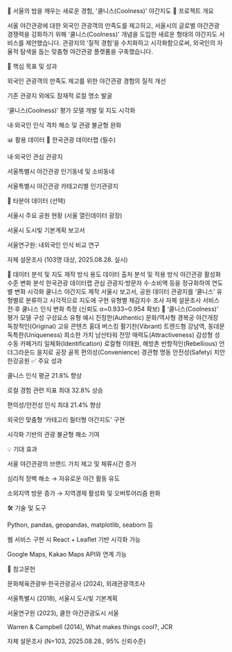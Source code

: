 🌙 서울의 밤을 깨우는 새로운 경험, '쿨니스(Coolness)' 야간지도
📌 프로젝트 개요

서울 야간관광에 대한 외국인 관광객의 만족도를 제고하고, 서울시의 글로벌 야간관광 경쟁력을 강화하기 위해 '쿨니스(Coolness)' 개념을 도입한 새로운 형태의 야간지도 서비스를 제안했습니다. 관광지의 ‘질적 경험’을 수치화하고 시각화함으로써, 외국인의 자율적 탐색을 돕는 맞춤형 야간관광 플랫폼을 구축했습니다.

🧠 핵심 목표 및 성과

외국인 관광객의 만족도 제고를 위한 야간관광 경험의 질적 개선

기존 관광지 외에도 잠재적 로컬 명소 발굴

‘쿨니스(Coolness)’ 평가 모델 개발 및 지도 시각화

내·외국인 인식 격차 해소 및 관광 불균형 완화

📊 활용 데이터
📌 한국관광 데이터랩 (필수)

내·외국인 관심 관광지

서울특별시 야간관광 인기동네 및 소비동네

서울특별시 야간관광 카테고리별 인기관광지

📌 타분야 데이터 (선택)

서울시 주요 공원 현황 (서울 열린데이터 광장)

서울시 도시빛 기본계획 보고서

서울연구원: 내외국인 인식 비교 연구

자체 설문조사 (103명 대상, 2025.08.28. 실시)

📐 데이터 분석 및 지도 제작 방식
용도	데이터 출처	분석 및 적용 방식
야간관광 활성화 수준 변화 분석	한국관광 데이터랩	관심 관광지·방문자 수·소비액 등을 정규화하여 연도별 변화 시각화
쿨니스 야간지도 제작	서울시 보고서, 공원 데이터	관광지를 ‘쿨니스’ 유형별로 분류하고 시각적으로 지도에 구현
유형별 체감지수 조사	자체 설문조사	서비스 전·후 쿨니스 인식 변화 측정 (신뢰도 α=0.933~0.954 확보)
🧪 ‘쿨니스(Coolness)’ 평가 모델 구성
구성요소	유형	예시
진정한(Authentic)	문화/역사형	경복궁 야간개장
독창적인(Original)	고유 콘텐츠	홍대 버스킹
활기찬(Vibrant)	트렌드형	강남역, 동대문
독특한(Uniqueness)	희소한 가치	남산타워 전망
매력도(Attractiveness)	감성형	성수동 카페거리
일체화(Identification)	로컬형	이태원, 해방촌
반항적인(Rebellious)	언더그라운드	을지로 공장 골목
편의성(Convenience)	경관형	명동
안전성(Safety)	치안	한강공원
✅ 주요 성과

쿨니스 인식 평균 21.8% 향상

로컬 경험 관련 지표 최대 32.8% 상승

편의성/안전성 인식 최대 21.4% 향상

외국인 맞춤형 ‘카테고리 필터형 야간지도’ 구현

시각화 기반의 관광 불균형 해소 기여

💡 기대 효과

서울 야간관광의 브랜드 가치 제고 및 체류시간 증가

심리적 장벽 해소 → 자유로운 야간 활동 유도

소외지역 방문 증가 → 지역경제 활성화 및 오버투어리즘 완화

🛠 기술 및 도구

Python, pandas, geopandas, matplotlib, seaborn 등

웹 서비스 구현 시 React + Leaflet 기반 시각화 가능

Google Maps, Kakao Maps API와 연계 가능

🧾 참고문헌

문화체육관광부·한국관광공사 (2024), 외래관광객조사

서울특별시 (2018), 서울시 도시빛 기본계획

서울연구원 (2023), 쿨한 야간관광도시 서울

Warren & Campbell (2014), What makes things cool?, JCR

자체 설문조사 (N=103, 2025.08.28., 95% 신뢰수준)
